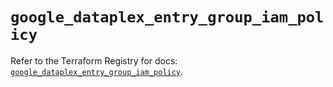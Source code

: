 # `google_dataplex_entry_group_iam_policy`

Refer to the Terraform Registry for docs: [`google_dataplex_entry_group_iam_policy`](https://registry.terraform.io/providers/hashicorp/google/5.34.0/docs/resources/dataplex_entry_group_iam_policy).
